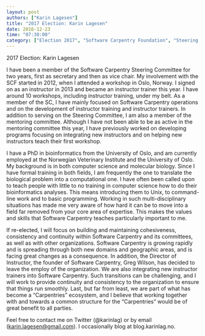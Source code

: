 ```yaml
---
layout: post
authors: ["Karin Lagesen"]
title: "2017 Election: Karin Lagesen"
date: 2016-12-23
time: "07:30:00"
category: ["Election 2017", "Software Carpentry Foundation", "Steering Committee"]
---
```


2017 Election: Karin Lagesen

I have been a member of the Software Carpentry Steering Committee for two years, first as secretary and then as vice chair. My involvement with the SCF started in 2012, when I attended a workshop in Oslo, Norway. I signed on as an instructor in 2013 and became an instructor trainer this year. I have around 10 workshops, including instructor training, under my belt. As a member of the SC, I have mainly focused on Software Carpentry operations and on the development of instructor training and instructor trainers. In addition to serving on the Steering Committee, I am also a member of the mentoring committee. Although I have not been able to be as active in the mentoring committee this year, I have previously worked on developing programs focusing on integrating new instructors and on helping new instructors teach their first workshop.

I have a PhD in bioinformatics from the University of Oslo, and am currently employed at the Norwegian Veterinary Institute and the University of Oslo. My background is in both computer science and molecular biology. Since I have formal training in both fields, I am frequently the one to translate the biological problem into a computational one. I have often been called upon to teach people with little to no training in computer science how to do their bioinformatics analyses. This means introducing them to Unix, to command-line work and to basic programming. Working in such multi-disciplinary situations has made me very aware of how hard it can be to move into a field far removed from your core area of expertise. This makes the values and skills that Software Carpentry teaches particularly important to me.

If re-elected, I will focus on building and maintaining cohesiveness, consistency and continuity within Software Carpentry and its committees, as well as with other organizations.  Software Carpentry is growing rapidly and is spreading through both new domains and geographic areas, and is facing great changes as a consequence. In addition, the Director of Instructor, the founder of Software Carpentry, Greg Wilson, has decided to leave the employ of the organization. We are also integrating new instructor trainers into Software Carpentry. Such transitions can be challenging, and I will work to provide continuity and consistency to the organization to ensure that things run smoothly. Last, but far from least, we are part of what has become a “Carpentries” ecosystem, and I believe that working together with and towards a common structure for the “Carpentries” would be of great benefit to all parties.

Feel free to contact me on Twitter (@karinlag) or by email (karin.lagesen@gmail.com). I occasionally blog at blog.karinlag.no.

